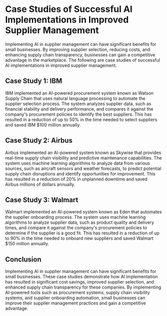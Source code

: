 Case Studies of Successful AI Implementations in Improved Supplier Management
===================================================================================================================================

Implementing AI in supplier management can have significant benefits for small businesses. By improving supplier selection, reducing costs, and enhancing supply chain transparency, businesses can gain a competitive advantage in the marketplace. The following are case studies of successful AI implementations in improved supplier management.

Case Study 1: IBM
-----------------

IBM implemented an AI-powered procurement system known as Watson Supply Chain that uses natural language processing to automate the supplier selection process. The system analyzes supplier data, such as financial stability and delivery performance, and compares it against the company's procurement policies to identify the best suppliers. This has resulted in a reduction of up to 50% in the time needed to select suppliers and saved IBM $100 million annually.

Case Study 2: Airbus
--------------------

Airbus implemented an AI-powered system known as Skywise that provides real-time supply chain visibility and predictive maintenance capabilities. The system uses machine learning algorithms to analyze data from various sources, such as aircraft sensors and weather forecasts, to predict potential supply chain disruptions and identify opportunities for improvement. This has resulted in a reduction of 20% in unplanned downtime and saved Airbus millions of dollars annually.

Case Study 3: Walmart
---------------------

Walmart implemented an AI-powered system known as Eden that automates the supplier onboarding process. The system uses machine learning algorithms to analyze supplier data, such as product quality and delivery times, and compare it against the company's procurement policies to determine if the supplier is a good fit. This has resulted in a reduction of up to 90% in the time needed to onboard new suppliers and saved Walmart $150 million annually.

Conclusion
----------

Implementing AI in supplier management can have significant benefits for small businesses. These case studies demonstrate how AI implementation has resulted in significant cost savings, improved supplier selection, and enhanced supply chain transparency for these companies. By implementing AI-powered tools such as procurement systems, supply chain visibility systems, and supplier onboarding automation, small businesses can improve their supplier management practices and gain a competitive advantage.
